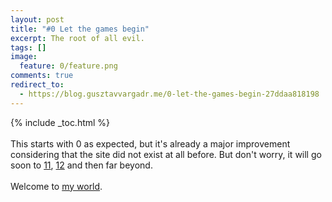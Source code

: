 ```yaml
---
layout: post
title: "#0 Let the games begin"
excerpt: The root of all evil.
tags: []
image:
  feature: 0/feature.png
comments: true
redirect_to:
  - https://blog.gusztavvargadr.me/0-let-the-games-begin-27ddaa818198
---
```


{% include _toc.html %}  
<br/>
This starts with 0 as expected, but it's already a major improvement considering that the site did not exist at all before. But don't worry, it will go soon to [11][TheseGoToEleven], [12][TheJoelTest] and then far beyond.  
<br>
Welcome to [my world][About].

[TheseGoToEleven]: https://www.youtube.com/watch?v=KOO5S4vxi0o
[TheJoelTest]: http://www.joelonsoftware.com/articles/fog0000000043.html
[About]: /about/
